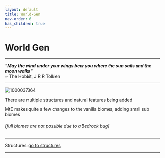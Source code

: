 ```yaml
---
layout: default
title: World-Gen
nav-order: 6
has_children: true
---
```


# World Gen

---

***"May the wind under your wings bear you where the sun sails and the moon walks"***\
~ The Hobbit, J R R Tolkien

---

![1000037364](https://github.com/1D10T1C-STUD10S/more-to-explore/assets/112738649/f1fdad4a-4500-42ac-871b-868311be023e)

There are multiple structures and natural features being added

MtE makes quite a few changes to the vanilla biomes, adding small sub biomes
###### [full biomes are not possible due to a Bedrock bug]

---

Structures: [go to structures](https://1d10t1c-stud10s.github.io/more-to-explore/structures.html)

---
